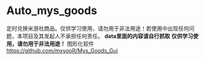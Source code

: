 # Auto_mys_goods
定时兑换米游社商品。仅供学习使用，请勿用于非法用途！若使用中出现任何问题，本项目及其发起人不承担任何责任。
**data里面的内容请自行抓取**
**仅供学习使用，请勿用于非法用途！**
图形化软件 https://github.com/mxyooR/Mys_Goods_Gui
